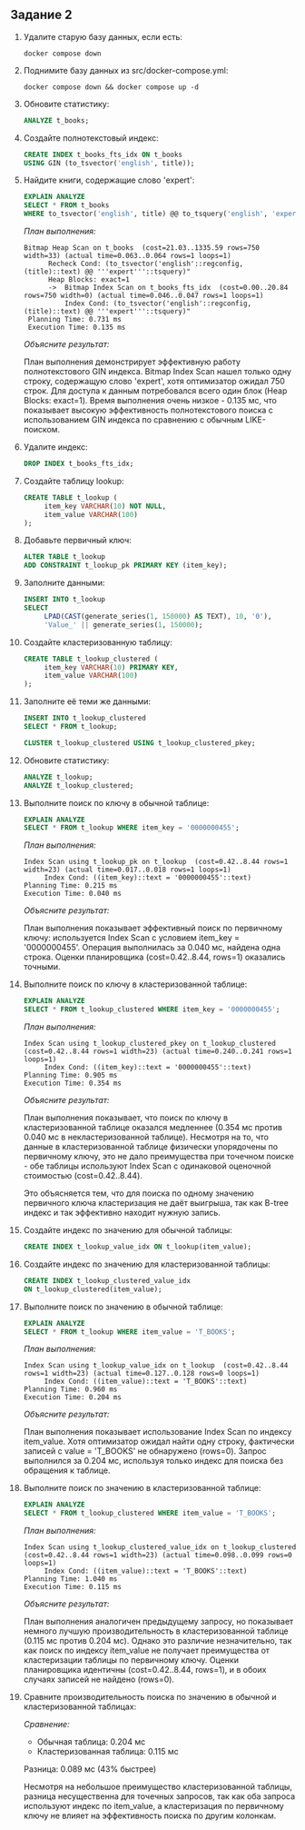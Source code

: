 ## Задание 2

1. Удалите старую базу данных, если есть:
    ```shell
    docker compose down
    ```

2. Поднимите базу данных из src/docker-compose.yml:
    ```shell
    docker compose down && docker compose up -d
    ```

3. Обновите статистику:
    ```sql
    ANALYZE t_books;
    ```

4. Создайте полнотекстовый индекс:
    ```sql
    CREATE INDEX t_books_fts_idx ON t_books 
    USING GIN (to_tsvector('english', title));
    ```

5. Найдите книги, содержащие слово 'expert':
    ```sql
    EXPLAIN ANALYZE
    SELECT * FROM t_books 
    WHERE to_tsvector('english', title) @@ to_tsquery('english', 'expert');
    ```
    
    *План выполнения:*
    ```
    Bitmap Heap Scan on t_books  (cost=21.03..1335.59 rows=750 width=33) (actual time=0.063..0.064 rows=1 loops=1)
          Recheck Cond: (to_tsvector('english'::regconfig, (title)::text) @@ '''expert'''::tsquery)"
          Heap Blocks: exact=1
          ->  Bitmap Index Scan on t_books_fts_idx  (cost=0.00..20.84 rows=750 width=0) (actual time=0.046..0.047 rows=1 loops=1)
              Index Cond: (to_tsvector('english'::regconfig, (title)::text) @@ '''expert'''::tsquery)"
     Planning Time: 0.731 ms
     Execution Time: 0.135 ms
    ```
    
    *Объясните результат:*
    
    План выполнения демонстрирует эффективную работу полнотекстового GIN индекса. Bitmap Index Scan нашел только одну строку, содержащую слово 'expert', хотя оптимизатор ожидал 750 строк. Для доступа к данным потребовался всего один блок (Heap Blocks: exact=1). Время выполнения очень низкое - 0.135 мс, что показывает высокую эффективность полнотекстового поиска с использованием GIN индекса по сравнению с обычным LIKE-поиском.

6. Удалите индекс:
    ```sql
    DROP INDEX t_books_fts_idx;
    ```

7. Создайте таблицу lookup:
    ```sql
    CREATE TABLE t_lookup (
         item_key VARCHAR(10) NOT NULL,
         item_value VARCHAR(100)
    );
    ```

8. Добавьте первичный ключ:
    ```sql
    ALTER TABLE t_lookup 
    ADD CONSTRAINT t_lookup_pk PRIMARY KEY (item_key);
    ```

9. Заполните данными:
    ```sql
    INSERT INTO t_lookup 
    SELECT 
         LPAD(CAST(generate_series(1, 150000) AS TEXT), 10, '0'),
         'Value_' || generate_series(1, 150000);
    ```

10. Создайте кластеризованную таблицу:
     ```sql
     CREATE TABLE t_lookup_clustered (
          item_key VARCHAR(10) PRIMARY KEY,
          item_value VARCHAR(100)
     );
     ```

11. Заполните её теми же данными:
     ```sql
     INSERT INTO t_lookup_clustered 
     SELECT * FROM t_lookup;
     
     CLUSTER t_lookup_clustered USING t_lookup_clustered_pkey;
     ```

12. Обновите статистику:
     ```sql
     ANALYZE t_lookup;
     ANALYZE t_lookup_clustered;
     ```

13. Выполните поиск по ключу в обычной таблице:
     ```sql
     EXPLAIN ANALYZE
     SELECT * FROM t_lookup WHERE item_key = '0000000455';
     ```
     
     *План выполнения:*
     ```
     Index Scan using t_lookup_pk on t_lookup  (cost=0.42..8.44 rows=1 width=23) (actual time=0.017..0.018 rows=1 loops=1)
          Index Cond: ((item_key)::text = '0000000455'::text)
     Planning Time: 0.215 ms
     Execution Time: 0.040 ms
     ```
     
     *Объясните результат:*

     План выполнения показывает эффективный поиск по первичному ключу: используется Index Scan с условием item_key = '0000000455'. Операция выполнилась за 0.040 мс, найдена одна строка. Оценки планировщика (cost=0.42..8.44, rows=1) оказались точными.

14. Выполните поиск по ключу в кластеризованной таблице:
     ```sql
     EXPLAIN ANALYZE
     SELECT * FROM t_lookup_clustered WHERE item_key = '0000000455';
     ```
     
     *План выполнения:*
     ```
     Index Scan using t_lookup_clustered_pkey on t_lookup_clustered  (cost=0.42..8.44 rows=1 width=23) (actual time=0.240..0.241 rows=1 loops=1)
          Index Cond: ((item_key)::text = '0000000455'::text)
     Planning Time: 0.905 ms
     Execution Time: 0.354 ms
     ```
     
     *Объясните результат:*
     
     План выполнения показывает, что поиск по ключу в кластеризованной таблице оказался медленнее (0.354 мс против 0.040 мс в некластеризованной таблице). Несмотря на то, что данные в кластеризованной таблице физически упорядочены по первичному ключу, это не дало преимущества при точечном поиске - обе таблицы используют Index Scan с одинаковой оценочной стоимостью (cost=0.42..8.44). 
     
     Это объясняется тем, что для поиска по одному значению первичного ключа кластеризация не даёт выигрыша, так как B-tree индекс и так эффективно находит нужную запись.

15. Создайте индекс по значению для обычной таблицы:
     ```sql
     CREATE INDEX t_lookup_value_idx ON t_lookup(item_value);
     ```

16. Создайте индекс по значению для кластеризованной таблицы:
     ```sql
     CREATE INDEX t_lookup_clustered_value_idx 
     ON t_lookup_clustered(item_value);
     ```

17. Выполните поиск по значению в обычной таблице:
     ```sql
     EXPLAIN ANALYZE
     SELECT * FROM t_lookup WHERE item_value = 'T_BOOKS';
     ```
     
     *План выполнения:*
     ```
     Index Scan using t_lookup_value_idx on t_lookup  (cost=0.42..8.44 rows=1 width=23) (actual time=0.127..0.128 rows=0 loops=1)
          Index Cond: ((item_value)::text = 'T_BOOKS'::text)
     Planning Time: 0.960 ms
     Execution Time: 0.204 ms
     ```
     
     *Объясните результат:*
     
     План выполнения показывает использование Index Scan по индексу item_value. Хотя оптимизатор ожидал найти одну строку, фактически записей с value = 'T_BOOKS' не обнаружено (rows=0). Запрос выполнился за 0.204 мс, используя только индекс для поиска без обращения к таблице.

18. Выполните поиск по значению в кластеризованной таблице:
     ```sql
     EXPLAIN ANALYZE
     SELECT * FROM t_lookup_clustered WHERE item_value = 'T_BOOKS';
     ```
     
     *План выполнения:*
     ```
     Index Scan using t_lookup_clustered_value_idx on t_lookup_clustered  (cost=0.42..8.44 rows=1 width=23) (actual time=0.098..0.099 rows=0 loops=1)
          Index Cond: ((item_value)::text = 'T_BOOKS'::text)
     Planning Time: 1.040 ms
     Execution Time: 0.115 ms
     ```
     
     *Объясните результат:*
     
     План выполнения аналогичен предыдущему запросу, но показывает немного лучшую производительность в кластеризованной таблице (0.115 мс против 0.204 мс). Однако это различие незначительно, так как поиск по индексу item_value не получает преимущества от кластеризации таблицы по первичному ключу. Оценки планировщика идентичны (cost=0.42..8.44, rows=1), и в обоих случаях записей не найдено (rows=0).

19. Сравните производительность поиска по значению в обычной и кластеризованной таблицах:
     
     *Сравнение:*
     - Обычная таблица: 0.204 мс
     - Кластеризованная таблица: 0.115 мс

     Разница: 0.089 мс (43% быстрее)
     
     Несмотря на небольшое преимущество кластеризованной таблицы, разница несущественна для точечных запросов, так как оба запроса используют индекс по item_value, а кластеризация по первичному ключу не влияет на эффективность поиска по другим колонкам.
